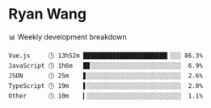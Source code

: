 # Ryan Wang

 <!-- waka-box start -->
📊 Weekly development breakdown
```text
Vue.js     🕓 13h52m ███████████████████████▎░░░ 86.3%
JavaScript 🕓 1h6m   █▊░░░░░░░░░░░░░░░░░░░░░░░░░  6.9%
JSON       🕓 25m    ▋░░░░░░░░░░░░░░░░░░░░░░░░░░  2.6%
TypeScript 🕓 19m    ▌░░░░░░░░░░░░░░░░░░░░░░░░░░  2.0%
Other      🕓 10m    ▎░░░░░░░░░░░░░░░░░░░░░░░░░░  1.1%
```
<!-- Powered by https://github.com/YouEclipse/waka-box-go . -->
<!-- waka-box end -->